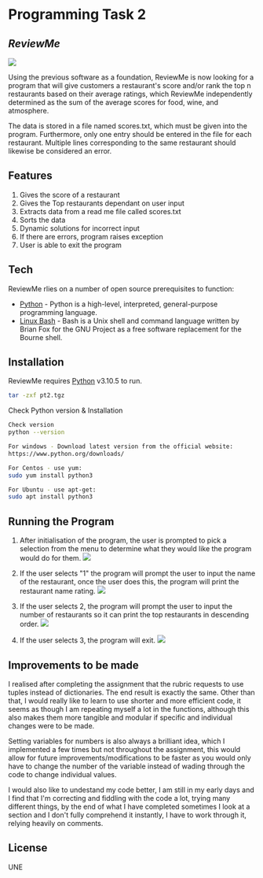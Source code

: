 # Programming Task 2

## _ReviewMe_

![](https://i.ibb.co/ZByNPgZ/Review-Me.png)

Using the previous software as a foundation, ReviewMe is now looking for a program that will give customers a restaurant's score and/or rank the top n restaurants based on their average ratings, which ReviewMe independently determined as the sum of the average scores for food, wine, and atmosphere.

The data is stored in a file named scores.txt, which must be given into the program. Furthermore, only one entry should be entered in the file for each restaurant. Multiple lines corresponding to the same restaurant should likewise be considered an error.

## Features

1. Gives the score of a restaurant
2. Gives the Top restaurants dependant on user input
3. Extracts data from a read me file called scores.txt
4. Sorts the data
5. Dynamic solutions for incorrect input
6. If there are errors, program raises exception
7. User is able to exit the program

## Tech

ReviewMe rlies on a number of open source prerequisites to function:

- [Python](https://www.python.org/) - Python is a high-level, interpreted, general-purpose programming language.
- [Linux Bash](https://www.linux.org/) - Bash is a Unix shell and command language written by Brian Fox for the GNU Project as a free software replacement for the Bourne shell.

## Installation

ReviewMe requires [Python](https://www.python.org/) v3.10.5 to run.

```sh
tar -zxf pt2.tgz
```

Check Python version & Installation

```sh
Check version
python --version

For windows - Download latest version from the official website:
https://www.python.org/downloads/

For Centos - use yum:
sudo yum install python3

For Ubuntu - use apt-get:
sudo apt install python3
```

## Running the Program

1. After initialisation of the program, the user is prompted to pick a selection from the menu to determine what they would like the program would do for them.
   ![](https://i.ibb.co/SmvHsWL/carbon.png)

2. If the user selects "1" the program will prompt the user to input the name of the restaurant, once the user does this, the program will print the restaurant name rating.
   ![](https://i.ibb.co/ryQnYxT/carbon-1.png)

3. If the user selects 2, the program will prompt the user to input the number of restaurants so it can print the top restaurants in descending order.
   ![](https://i.ibb.co/18ybX9R/carbon-2.png)

4. If the user selects 3, the program will exit.
   ![](https://i.ibb.co/HrGHQd5/carbon-3.png)

## Improvements to be made

I realised after completing the assignment that the rubric requests to use tuples instead of dictionaries. The end result is exactly the same. Other than that, I would really like to learn to use shorter and more efficient code, it seems as though I am repeating myself a lot in the functions, although this also makes them more tangible and modular if specific and individual changes were to be made.

Setting variables for numbers is also always a brilliant idea, which I implemented a few times but not throughout the assignment, this would allow for future improvements/modifications to be faster as you would only have to change the number of the variable instead of wading through the code to change individual values.

I would also like to undestand my code better, I am still in my early days and I find that I'm correcting and fiddling with the code a lot, trying many different things, by the end of what I have completed sometimes I look at a section and I don't fully comprehend it instantly, I have to work through it, relying heavily on comments.

## License

UNE
